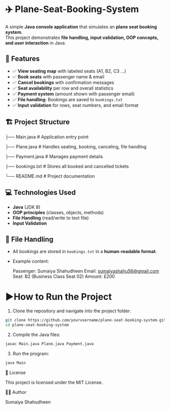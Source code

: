 # ✈️ Plane-Seat-Booking-System

A simple **Java console application** that simulates an **plane seat booking system**.  
This project demonstrates **file handling, input validation, OOP concepts, and user interaction** in Java.  

## 🚀 Features

- ✅ **View seating map** with labeled seats (A1, B2, C3 …)  
- ✅ **Book seats** with passenger name & email  
- ✅ **Cancel bookings** with confirmation messages  
- ✅ **Seat availability** per row and overall statistics  
- ✅ **Payment system** (amount shown with passenger email)  
- ✅ **File handling**: Bookings are saved to `bookings.txt`  
- ✅ **Input validation** for rows, seat numbers, and email format  


## 🏗️ Project Structure

├── Main.java # Application entry point

├── Plane.java # Handles seating, booking, canceling, file handling

├── Payment.java # Manages payment details

├── bookings.txt # Stores all booked and cancelled tickets

└── README.md # Project documentation


## 💻 Technologies Used

- **Java** (JDK 8)
- **OOP principles** (classes, objects, methods)
- **File Handling** (read/write to text file)
- **Input Validation**

## 📂 File Handling

- All bookings are stored in `bookings.txt` in a **human-readable format**.  

- Example content:

  Passenger: Sumaiya Shahudheen
  Email: sumaiyashahu56@gmail.com
  Seat: B2 (Business Class Seat 02)
  Amount: £200


# ▶️How to Run the Project

1. Clone the repository and navigate into the project folder:

  ```bash
  git clone https://github.com/yourusername/plane-seat-booking-system.git
  cd plane-seat-booking-system
  ```

2. Compile the Java files:

  ```bash
  javac Main.java Plane.java Payment.java
  ```

3. Run the program:

  ```bash
  java Main
  ```


📜 License

This project is licensed under the MIT License.


👩‍💻 Author

Sumaiya Shahudheen
